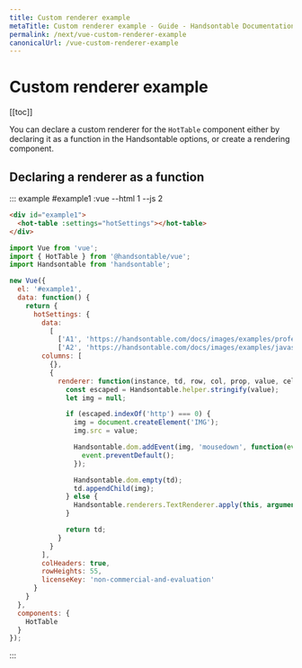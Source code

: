 ```yaml
---
title: Custom renderer example
metaTitle: Custom renderer example - Guide - Handsontable Documentation
permalink: /next/vue-custom-renderer-example
canonicalUrl: /vue-custom-renderer-example
---
```


# Custom renderer example

[[toc]]

You can declare a custom renderer for the `HotTable` component either by declaring it as a function in the Handsontable options, or create a rendering component.

## Declaring a renderer as a function

::: example #example1 :vue --html 1 --js 2
```html
<div id="example1">
  <hot-table :settings="hotSettings"></hot-table>
</div>
```
```js
import Vue from 'vue';
import { HotTable } from '@handsontable/vue';
import Handsontable from 'handsontable';

new Vue({
  el: '#example1',
  data: function() {
    return {
      hotSettings: {
        data:
          [
            ['A1', 'https://handsontable.com/docs/images/examples/professional-javascript-developers-nicholas-zakas.jpg'],
            ['A2', 'https://handsontable.com/docs/images/examples/javascript-the-good-parts.jpg']],
        columns: [
          {},
          {
            renderer: function(instance, td, row, col, prop, value, cellProperties) {
              const escaped = Handsontable.helper.stringify(value);
              let img = null;

              if (escaped.indexOf('http') === 0) {
                img = document.createElement('IMG');
                img.src = value;

                Handsontable.dom.addEvent(img, 'mousedown', function(event) {
                  event.preventDefault();
                });

                Handsontable.dom.empty(td);
                td.appendChild(img);
              } else {
                Handsontable.renderers.TextRenderer.apply(this, arguments);
              }

              return td;
            }
          }
        ],
        colHeaders: true,
        rowHeights: 55,
        licenseKey: 'non-commercial-and-evaluation'
      }
    }
  },
  components: {
    HotTable
  }
});
```
:::
